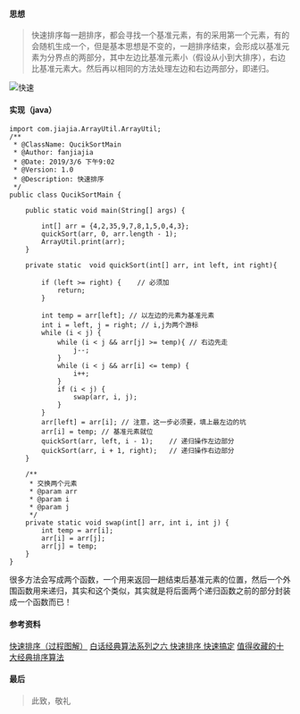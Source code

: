 
#### 思想
> 快速排序每一趟排序，都会寻找一个基准元素，有的采用第一个元素，有的会随机生成一个，但是基本思想是不变的，一趟排序结束，会形成以基准元素为分界点的两部分，其中左边比基准元素小（假设从小到大排序），右边比基准元素大。然后再以相同的方法处理左边和右边两部分，即递归。
<!-- more -->

![快速](http://p1.pstatp.com/large/pgc-image/15351158357197e64a18d37)
#### 实现（java）
```
import com.jiajia.ArrayUtil.ArrayUtil;
/**
 * @ClassName: QucikSortMain
 * @Author: fanjiajia
 * @Date: 2019/3/6 下午9:02
 * @Version: 1.0
 * @Description: 快速排序
 */
public class QucikSortMain {

    public static void main(String[] args) {

        int[] arr = {4,2,35,9,7,8,1,5,0,4,3};
        quickSort(arr, 0, arr.length - 1);
        ArrayUtil.print(arr);
    }

    private static  void quickSort(int[] arr, int left, int right){

        if (left >= right) {    // 必须加
            return;
        }

        int temp = arr[left]; // 以左边的元素为基准元素
        int i = left, j = right; // i,j为两个游标
        while (i < j) {
            while (i < j && arr[j] >= temp){ // 右边先走
                j--;
            }
            while (i < j && arr[i] <= temp) {
                i++;
            }
            if (i < j) {
                swap(arr, i, j);
            }
        }
        arr[left] = arr[i]; // 注意，这一步必须要，填上最左边的坑
        arr[i] = temp; // 基准元素就位
        quickSort(arr, left, i - 1);    // 递归操作左边部分
        quickSort(arr, i + 1, right);   // 递归操作右边部分
    }

    /**
     * 交换两个元素
     * @param arr
     * @param i
     * @param j
     */
    private static void swap(int[] arr, int i, int j) {
        int temp = arr[i];
        arr[i] = arr[j];
        arr[j] = temp;
    }
}
```

很多方法会写成两个函数，一个用来返回一趟结束后基准元素的位置，然后一个外围函数用来递归，其实和这个类似，其实就是将后面两个递归函数之前的部分封装成一个函数而已！
#### 参考资料
[快速排序（过程图解）](https://blog.csdn.net/MoreWindows/article/details/6684558)
[白话经典算法系列之六 快速排序 快速搞定](https://blog.csdn.net/MoreWindows/article/details/6684558)
[值得收藏的十大经典排序算法](https://www.toutiao.com/a6593273307280179715/?iid=6593273307280179715)
#### 最后
> 此致，敬礼